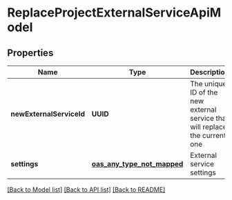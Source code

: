 # ReplaceProjectExternalServiceApiModel
## Properties

| Name | Type | Description | Notes |
|------------ | ------------- | ------------- | -------------|
| **newExternalServiceId** | **UUID** | The unique ID of the new external service that will replace the current one | [default to null] |
| **settings** | [**oas_any_type_not_mapped**](.md) | External service settings | [optional] [default to null] |

[[Back to Model list]](../README.md#documentation-for-models) [[Back to API list]](../README.md#documentation-for-api-endpoints) [[Back to README]](../README.md)

